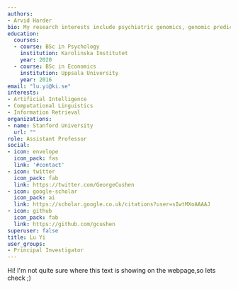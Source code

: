 ```yaml
---
authors:
- Arvid Harder
bio: My research interests include psychiatric genomics, genomic prediction, open science and causal inference
education:
  courses:
  - course: BSc in Psychology
    institution: Karolinska Institutet
    year: 2020
  - course: BSc in Economics
    institution: Uppsala University
    year: 2016
email: "lu.yi@ki.se"
interests:
- Artificial Intelligence
- Computational Linguistics
- Information Retrieval
organizations:
- name: Stanford University
  url: ""
role: Assistant Professor
social:
- icon: envelope
  icon_pack: fas
  link: '#contact'
- icon: twitter
  icon_pack: fab
  link: https://twitter.com/GeorgeCushen
- icon: google-scholar
  icon_pack: ai
  link: https://scholar.google.co.uk/citations?user=sIwtMXoAAAAJ
- icon: github
  icon_pack: fab
  link: https://github.com/gcushen
superuser: false
title: Lu Yi
user_groups:
- Principal Investigator
---
```


Hi! I'm not quite sure where this text is showing on the webpage,so lets check ;)